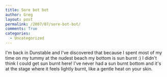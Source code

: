 ```yaml
---
title: Sore bot bot
author: Greg
layout: post
permalink: /2007/07/sore-bot-bot/
comments: True
categories:
  - Uncategorized
---
```

I'm back in Dunstable and I've discovered that because I spent most of my time on my tummy at the nudest beach my bottom is sun burnt :) I didn't think I could get sun burnt here! I've never had a sun burnt bottom and it's at the stage where it feels lightly burnt, like a gentle heat on your skin.